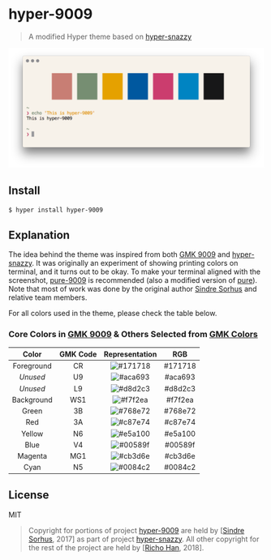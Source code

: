 # hyper-9009

> A modified Hyper theme based on [hyper-snazzy](https://github.com/sindresorhus/hyper-snazzy)

![](screenshot.png)

## Install

```
$ hyper install hyper-9009
```

## Explanation
The idea behind the theme was inspired from both [GMK 9009](https://dixiemech.com/shop/gmk9009) and [hyper-snazzy](https://github.com/sindresorhus/hyper-snazzy). It was originally an experiment of showing printing colors on terminal, and it turns out to be okay. To make your terminal aligned with the screenshot, [pure-9009](https://github.com/RichoHan/pure-9009) is recommended (also a modified version of [pure](https://github.com/sindresorhus/pure)). Note that most of work was done by the original author [Sindre Sorhus](https://github.com/sindresorhus) and relative team members.  

For all colors used in the theme, please check the table below.

### Core Colors in [GMK 9009](https://dixiemech.com/shop/gmk9009) & Others Selected from [GMK Colors](https://www.reddit.com/r/MechanicalKeyboards/comments/4sy0lo/gmk_colors/)
|Color|GMK Code|Representation|RGB|
|:-:|:-:|:-:|:-:|
|Foreground|CR|![#171718](https://placehold.it/15/171718/000000?text=+)|#171718|
|_Unused_|U9|![#aca693](https://placehold.it/15/aca693/000000?text=+)|#aca693|
|_Unused_|L9|![#d8d2c3](https://placehold.it/15/d8d2c3/000000?text=+)|#d8d2c3|
|Background|WS1|![#f7f2ea](https://placehold.it/15/f7f2ea/000000?text=+)|#f7f2ea|
|Green|3B|![#768e72](https://placehold.it/15/768e72/000000?text=+)|#768e72|
|Red|3A|![#c87e74](https://placehold.it/15/c87e74/000000?text=+)|#c87e74|
|Yellow|N6|![#e5a100](https://placehold.it/15/e5a100/000000?text=+)|#e5a100|
|Blue|V4|![#00589f](https://placehold.it/15/00589f/000000?text=+)|#00589f|
|Magenta|MG1|![#cb3d6e](https://placehold.it/15/cb3d6e/000000?text=+)|#cb3d6e|
|Cyan|N5|![#0084c2](https://placehold.it/15/0084c2/000000?text=+)|#0084c2|

## License
MIT

> Copyright for portions of project [hyper-9009](https://github.com/RichoHan/hyper-9009) are held by [[Sindre Sorhus](sindresorhus.com), 2017] as part of project [hyper-snazzy](https://github.com/sindresorhus/hyper-snazzy). All other copyright for the rest of the project are held by [[Richo Han](richo.tw), 2018].
